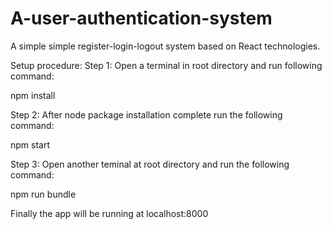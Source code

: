 # A-user-authentication-system
A simple simple register-login-logout system based on React technologies.

Setup procedure:
Step 1:
Open a terminal in root directory and run following command:

npm install

Step 2:
After node package installation complete run the following command:

npm start

Step 3: 
Open another teminal at root directory and run the following command:

npm run bundle

Finally the app will be running at localhost:8000

